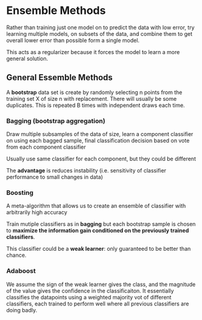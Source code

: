 # Ensemble Methods

Rather than training just one model on to predict the data with low error, try learning multiple models, on subsets of the data, and combine them to get overall lower error than possible form a single model.

This acts as a regularizer because it forces the model to learn a more general solution.

## General Essemble Methods

A **bootstrap** data set is create by randomly selecting n points from the training set X of size n with replacement. There will usually be some duplicates. This is repeated B times with independent draws each time.

### Bagging \(bootstrap aggregation\)

Draw multiple subsamples of the data of size, learn a component classifier on using each bagged sample, final classification decision based on vote from each component classifier

Usually use same classifier for each component, but they could be different

The **advantage** is reduces instability \(i.e. sensitivity of classifier performance to small changes in data\)

### Boosting

A meta-algorithm that allows us to create an ensemble of classifier with arbitrarily high accuracy

Train mutiple classifiers as in **bagging** but each bootstrap sample is chosen to **maximize the information gain conditioned on the previously trained classifiers**.

This classifier could be a **weak learner**: only guaranteed to be better than chance.

### Adaboost

We assume the sign of the weak learner gives the class, and the magnitude of the value gives the confidence in the classificaiton. It essentially classifies the datapoints using a weighted majority vot of different classifiers, each trained to perform well where all previous classifiers are doing badly.

